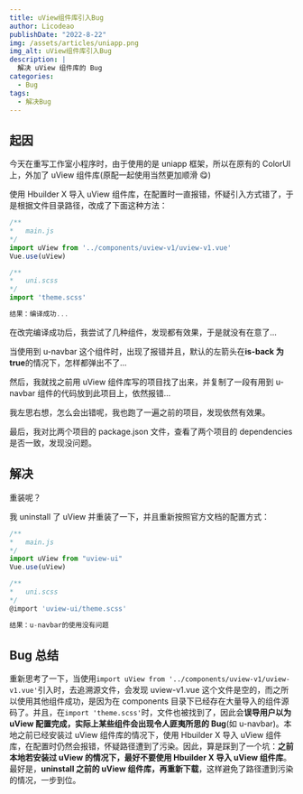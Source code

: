 ```yaml
---
title: uView组件库引入Bug
author: Licodeao
publishDate: "2022-8-22"
img: /assets/articles/uniapp.png
img_alt: uView组件库引入Bug
description: |
  解决 uView 组件库的 Bug
categories:
  - Bug
tags:
  - 解决Bug
---
```


## 起因

今天在重写工作室小程序时，由于使用的是 uniapp 框架，所以在原有的 ColorUI 上，外加了 uView 组件库(原配一起使用当然更加顺滑 😋)

使用 Hbuilder X 导入 uView 组件库，在配置时一直报错，怀疑引入方式错了，于是根据文件目录路径，改成了下面这种方法：

```javascript
/**
*	main.js
*/
import uView from '../components/uview-v1/uview-v1.vue'
Vue.use(uView)

/**
*	uni.scss
*/
import 'theme.scss'

结果：编译成功...
```

在改完编译成功后，我尝试了几种组件，发现都有效果，于是就没有在意了...

当使用到 u-navbar 这个组件时，出现了报错并且，默认的左箭头在**is-back 为 true**的情况下，怎样都弹出不了...

然后，我就找之前用 uView 组件库写的项目找了出来，并复制了一段有用到 u-navbar 组件的代码放到此项目上，依然报错...

我左思右想，怎么会出错呢，我也跑了一遍之前的项目，发现依然有效果。

最后，我对比两个项目的 package.json 文件，查看了两个项目的 dependencies 是否一致，发现没问题。

## 解决

重装呢？

我 uninstall 了 uView 并重装了一下，并且重新按照官方文档的配置方式：

```javascript
/**
*	main.js
*/
import uView from "uview-ui"
Vue.use(uView)

/**
*	uni.scss
*/
@import 'uview-ui/theme.scss'

结果：u-navbar的使用没有问题
```

## Bug 总结

​ 重新思考了一下，当使用`import uView from '../components/uview-v1/uview-v1.vue'`引入时，去追溯源文件，会发现 uview-v1.vue 这个文件是空的，而之所以使用其他组件成功，是因为在 components 目录下已经存在大量导入的组件源码了。并且，在`import 'theme.scss'`时，文件也被找到了，因此会**误导用户以为 uView 配置完成，实际上某些组件会出现令人匪夷所思的 Bug**(如 u-navbar)。本地之前已经安装过 uView 组件库的情况下，使用 Hbuilder X 导入 uView 组件库，在配置时仍然会报错，怀疑路径遭到了污染。因此，算是踩到了一个坑：**之前本地若安装过 uView 的情况下，最好不要使用 Hbuilder X 导入 uView 组件库**。最好是，**uninstall 之前的 uView 组件库，再重新下载**，这样避免了路径遭到污染的情况，一步到位。
